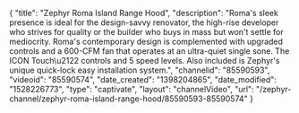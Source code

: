 {
    "title": "Zephyr Roma Island Range Hood",
    "description": "Roma's sleek presence is ideal for the design-savvy renovator, the high-rise developer who strives for quality or the builder who buys in mass but won't settle for mediocrity. Roma's contemporary design is complemented with upgraded controls and a 600-CFM fan that operates at an ultra-quiet single sone. The ICON Touch\u2122 controls and 5 speed levels. Also included is Zephyr's unique quick-lock easy installation system.",
    "channelid": "85590593",
    "videoid": "85590574",
    "date_created": "1398204865",
    "date_modified": "1528226773",
    "type": "captivate",
    "layout": "channelVideo",
    "url": "\/zephyr-channel\/zephyr-roma-island-range-hood\/85590593-85590574"
}